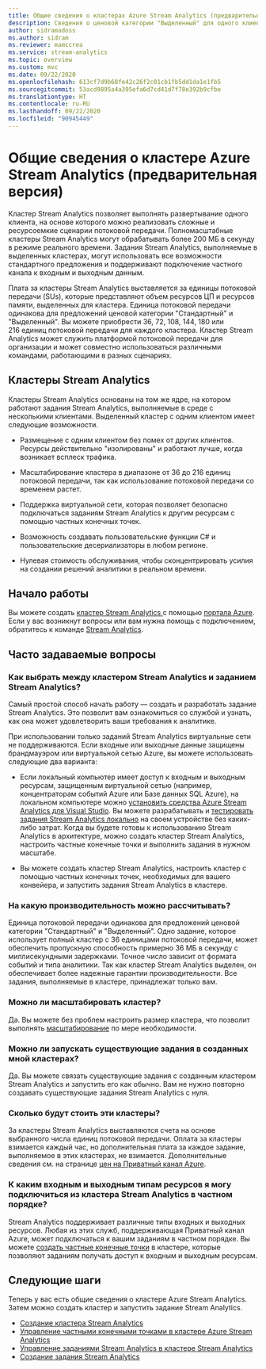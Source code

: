```yaml
---
title: Общие сведения о кластерах Azure Stream Analytics (предварительная версия)
description: Сведения о ценовой категории "Выделенный" для одного клиента в кластере Stream Analytics.
author: sidramadoss
ms.author: sidram
ms.reviewer: mamccrea
ms.service: stream-analytics
ms.topic: overview
ms.custom: mvc
ms.date: 09/22/2020
ms.openlocfilehash: 613cf7d9b68fe42c26f2c01cb1fb5dd1da1e1fb5
ms.sourcegitcommit: 53acd9895a4a395efa6d7cd41d7f78e392b9cfbe
ms.translationtype: HT
ms.contentlocale: ru-RU
ms.lasthandoff: 09/22/2020
ms.locfileid: "90945449"
---
```

# <a name="overview-of-azure-stream-analytics-cluster-preview"></a>Общие сведения о кластере Azure Stream Analytics (предварительная версия)

Кластер Stream Analytics позволяет выполнять развертывание одного клиента, на основе которого можно реализовать сложные и ресурсоемкие сценарии потоковой передачи. Полномасштабные кластеры Stream Analytics могут обрабатывать более 200 МБ в секунду в режиме реального времени. Задания Stream Analytics, выполняемые в выделенных кластерах, могут использовать все возможности стандартного предложения и поддерживают подключение частного канала к входным и выходным данным.

Плата за кластеры Stream Analytics выставляется за единицы потоковой передачи (SUs), которые представляют объем ресурсов ЦП и ресурсов памяти, выделенных для кластера. Единица потоковой передачи одинакова для предложений ценовой категории "Стандартный" и "Выделенный". Вы можете приобрести 36, 72, 108, 144, 180 или 216 единиц потоковой передачи для каждого кластера. Кластер Stream Analytics может служить платформой потоковой передачи для организации и может совместно использоваться различными командами, работающими в разных сценариях.

## <a name="what-are-stream-analytics-clusters"></a>Кластеры Stream Analytics

Кластеры Stream Analytics основаны на том же ядре, на котором работают задания Stream Analytics, выполняемые в среде с несколькими клиентами. Выделенный кластер с одним клиентом имеет следующие возможности.

* Размещение с одним клиентом без помех от других клиентов. Ресурсы действительно "изолированы" и работают лучше, когда возникает всплеск трафика.

* Масштабирование кластера в диапазоне от 36 до 216 единиц потоковой передачи, так как использование потоковой передачи со временем растет.

* Поддержка виртуальной сети, которая позволяет безопасно подключаться заданиям Stream Analytics к другим ресурсам с помощью частных конечных точек.

* Возможность создавать пользовательские функции C# и пользовательские десериализаторы в любом регионе.

* Нулевая стоимость обслуживания, чтобы сконцентрировать усилия на создании решений аналитики в реальном времени.

## <a name="how-to-get-started"></a>Начало работы

Вы можете создать [кластер Stream Analytics ](create-cluster.md) с помощью [портала Azure](https://aka.ms/asaclustercreateportal). Если у вас возникнут вопросы или вам нужна помощь с подключением, обратитесь к команде [Stream Analytics](mailto:askasa@microsoft.com).

## <a name="frequently-asked-questions"></a>Часто задаваемые вопросы

### <a name="how-do-i-choose-between-a-stream-analytics-cluster-and-a-stream-analytics-job"></a>Как выбрать между кластером Stream Analytics и заданием Stream Analytics?

Самый простой способ начать работу — создать и разработать задание Stream Analytics. Это позволит вам ознакомиться со службой и узнать, как она может удовлетворить ваши требования к аналитике.

При использовании только заданий Stream Analytics виртуальные сети не поддерживаются. Если входные или выходные данные защищены брандмауэром или виртуальной сетью Azure, вы можете использовать следующие два варианта:

* Если локальный компьютер имеет доступ к входным и выходным ресурсам, защищенным виртуальной сетью (например, концентраторам событий Azure или Базе данных SQL Azure), на локальном компьютере можно [установить средства Azure Stream Analytics для Visual Studio](stream-analytics-tools-for-visual-studio-install.md). Вы можете разрабатывать и [тестировать задания Stream Analytics локально](stream-analytics-live-data-local-testing.md) на своем устройстве без каких-либо затрат. Когда вы будете готовы к использованию Stream Analytics в архитектуре, можно создать кластер Stream Analytics, настроить частные конечные точки и выполнить задания в нужном масштабе.

* Вы можете создать кластер Stream Analytics, настроить кластер с помощью частных конечных точек, необходимых для вашего конвейера, и запустить задания Stream Analytics в кластере.

### <a name="what-performance-can-i-expect"></a>На какую производительность можно рассчитывать?

Единица потоковой передачи одинакова для предложений ценовой категории "Стандартный" и "Выделенный". Одно задание, которое использует полный кластер с 36 единицами потоковой передачи, может обеспечить пропускную способность примерно 36 МБ в секунду с миллисекундными задержками. Точное число зависит от формата событий и типа аналитики. Так как кластер Stream Analytics выделен, он обеспечивает более надежные гарантии производительности. Все задания, выполняемые в кластере, принадлежат только вам.

### <a name="can-i-scale-my-cluster"></a>Можно ли масштабировать кластер?

Да. Вы можете без проблем настроить размер кластера, что позволит выполнять [масштабирование](scale-cluster.md) по мере необходимости.

### <a name="can-i-run-my-existing-jobs-on-these-new-clusters-ive-created"></a>Можно ли запускать существующие задания в созданных мной кластерах?

Да. Вы можете связать существующие задания с созданным кластером Stream Analytics и запустить его как обычно. Вам не нужно повторно создавать существующие задания Stream Analytics с нуля.

### <a name="how-much-will-these-clusters-cost-me"></a>Сколько будут стоить эти кластеры?

За кластеры Stream Analytics выставляются счета на основе выбранного числа единиц потоковой передачи. Оплата за кластеры взимается каждый час, но дополнительная плата за каждое задание, выполняемое в этих кластерах, не взимается. Дополнительные сведения см. на странице [цен на Приватный канал Azure](https://azure.microsoft.com/pricing/details/private-link/).

### <a name="which-inputs-and-outputs-can-i-privately-connect-to-from-my-stream-analytics-cluster"></a>К каким входным и выходным типам ресурсов я могу подключиться из кластера Stream Analytics в частном порядке?

Stream Analytics поддерживает различные типы входных и выходных ресурсов. Любая из этих служб, поддерживающая Приватный канал Azure, может подключаться к вашим заданиям в частном порядке. Вы можете [создать частные конечные точки](private-endpoints.md) в кластере, которые позволяют заданиям получать доступ к входным и выходным ресурсам.

## <a name="next-steps"></a>Следующие шаги

Теперь у вас есть общие сведения о кластере Azure Stream Analytics. Затем можно создать кластер и запустить задание Stream Analytics. 

* [Создание кластера Stream Analytics](create-cluster.md)
* [Управление частными конечными точками в кластере Azure Stream Analytics](private-endpoints.md)
* [Управление заданиями Stream Analytics в кластере Stream Analytics](manage-jobs-cluster.md)
* [Создание задания Stream Analytics](stream-analytics-quick-create-portal.md)
